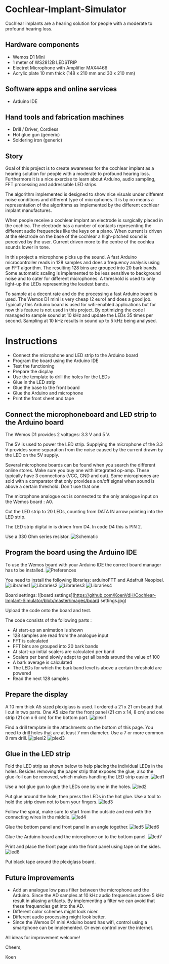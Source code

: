 # Cochlear-Implant-Simulator
Cochlear implants are a hearing solution for people with a moderate to profound hearing loss.

## Hardware components
* Wemos D1 Mini
* 1 meter of WS2812B LEDSTRIP
* Electret Microphone with Amplifier MAX4466
* Acrylic plate 10 mm thick (148 x 210 mm and 30 x 210 mm)

## Software apps and online services
* Arduino IDE	

## Hand tools and fabrication machines
* Drill / Driver, Cordless	
* Hot glue gun (generic)
* Soldering iron (generic)

## Story
Goal of this project is to create awareness for the cochlear implant as a hearing solution for people with a moderate to profound hearing loss. Furthermore it is a nice exercise to learn about Arduino, audio sampling, FFT processing and addressable LED strips.

The algorithm implemented is designed to show nice visuals under different noise conditions and different type of microphones. It is by no means a representation of the algorithms as implemented by the different cochlear implant manufactures.

When people receive a cochlear implant an electrode is surgically placed in the cochlea. The electrode has a number of contacts representing the different audio frequencies like the keys on a piano. When current is driven at the electrode on the base of the cochlear a high-pitched sound is perceived by the user. Current driven more to the centre of the cochlea sounds lower in tone.

In this project a microphone picks up the sound. A fast Arduino microcontroller reads in 128 samples and does a frequency analysis using an FFT algorithm. The resulting 128 bins are grouped into 20 bark bands. Some automatic scaling is implemented to be less sensitive to background noise and to cater for different microphones. A threshold is used to only light-up the LEDs representing the loudest bands.

To sample at a decent rate and do the processing a fast Arduino board is used. The Wemos D1 mini is very cheap (2 euro) and does a good job. Typically this Arduino board is used for wifi-enabled applications but for now this feature is not used in this project. By optimizing the code I managed to sample sound at 10 kHz and update the LEDs 35 times per second. Sampling at 10 kHz results in sound up to 5 kHz being analysed.

# Instructions
* Connect the microphone and LED strip to the Arduino board
* Program the board using the Arduino IDE
* Test the functioning
* Prepare the display
* Use the template to drill the holes for the LEDs
* Glue in the LED strip
* Glue the base to the front board
* Glue the Arduino and microphone
* Print the front sheet and tape

## Connect the microphoneboard and LED strip to the Arduino board

The Wemos D1 provides 2 voltages: 3.3 V and 5 V.

The 5V is used to power the LED strip. Supplying the microphone of the 3.3 V provides some separation from the noise caused by the current drawn by the LED on the 5V supply.

Several microphone boards can be found when you search the different online stores. Make sure you buy one with integrated op-amp. These typically have 3 connections (VCC, GND and out). Some microphones are sold with a comparator that only provides a on/off signal when sound is above a certain threshold. Don't use that one.

The microphone analogue out is connected to the only analogue input on the Wemos board : A0.

Cut the LED strip to 20 LEDs, counting from DATA IN arrow pointing into the LED strip.

The LED strip digital in is driven from D4. In code D4 this is PIN 2.

Use a 330 Ohm series resistor.
![Schematic](https://github.com/KoenVdH/Cochlear-Implant-Simulator/blob/master/images/schematic.jpg)

## Program the board using the Arduino IDE
To use the Wemos board with your Arduino IDE the correct board manager has to be installed.
![Preferences](https://github.com/KoenVdH/Cochlear-Implant-Simulator/blob/master/images/preferences.jpg)

You need to install the following libraries: arduinoFTT and Adafruit Neopixel.
![Libraries1](https://github.com/KoenVdH/Cochlear-Implant-Simulator/blob/master/images/libraries1.jpg)
![Libraries2](https://github.com/KoenVdH/Cochlear-Implant-Simulator/blob/master/images/libraries2.jpg)
![Libraries3](https://github.com/KoenVdH/Cochlear-Implant-Simulator/blob/master/images/libraries3.jpg)
![Libraries4](https://github.com/KoenVdH/Cochlear-Implant-Simulator/blob/master/images/libraries4.jpg)

Board settings:
![board settings](https://github.com/KoenVdH/Cochlear-Implant-Simulator/blob/master/images/board settings.jpg)

Upload the code onto the board and test.

The code consists of the following parts :
* At start-up an animation is shown
* 128 samples are read from the analogue input
* FFT is calculated
* FFT bins are grouped into 20 bark bands
* At start-up initial scalers are calculated per band
* Scalers per band slowly adapt to get all bands around the value of 100
* A bark average is calculated
* The LEDs for which the bark band level is above a certain threshold are powered
* Read the next 128 samples

## Prepare the display
A 10 mm thick A5 sized plexiglass is used. I ordered a 21 x 21 cm board that I cut in two parts. One A5 size for the front panel (21 cm x 14, 8 cm) and one strip (21 cm x 6 cm) for the bottom part.
![plexi1](https://github.com/KoenVdH/Cochlear-Implant-Simulator/blob/master/images/plexi1.jpg)

Find a drill template in the attachments on the bottom of this page. You need to drill holes that are at least 7 mm diameter. Use a 7 or more common 8 mm drill.
![plexi2](https://github.com/KoenVdH/Cochlear-Implant-Simulator/blob/master/images/plexi2.jpg)
![plexi3](https://github.com/KoenVdH/Cochlear-Implant-Simulator/blob/master/images/plexi3.jpg)

## Glue in the LED strip
Fold the LED strip as shown below to help placing the individual LEDs in the holes. Besides removing the paper strip that exposes the glue, also the glue-foil can be removed, which makes handling the LED strip easier.
![led1](https://github.com/KoenVdH/Cochlear-Implant-Simulator/blob/master/images/led1.jpg)

Use a hot glue gun to glue the LEDs one by one in the holes.
![led2](https://github.com/KoenVdH/Cochlear-Implant-Simulator/blob/master/images/led2.jpg)

Put glue around the hole, then press the LEDs in the hot glue. Use a tool to hold the strip down not to burn your fingers.
![led3](https://github.com/KoenVdH/Cochlear-Implant-Simulator/blob/master/images/led3.jpg)

Follow the spiral, make sure to start from the outside and end with the connecting wires in the middle.
![led4](https://github.com/KoenVdH/Cochlear-Implant-Simulator/blob/master/images/led4.jpg)

Glue the bottom panel and front panel in an angle together.
![led5](https://github.com/KoenVdH/Cochlear-Implant-Simulator/blob/master/images/led5.jpg)
![led6](https://github.com/KoenVdH/Cochlear-Implant-Simulator/blob/master/images/led6.jpg)

Glue the Arduino board and the microphone on to the bottom panel.
![led7](https://github.com/KoenVdH/Cochlear-Implant-Simulator/blob/master/images/led7.jpg)

Print and place the front page onto the front panel using tape on the sides.
![led8](https://github.com/KoenVdH/Cochlear-Implant-Simulator/blob/master/images/led8.jpg)

Put black tape around the plexiglass board.

## Future improvements
* Add an analogue low pass filter between the microphone and the Arduino. Since the AD samples at 10 kHz audio frequencies above 5 kHz result in aliasing artifacts. By implementing a filter we can avoid that these frequencies get into the AD.
* Different color schemes might look nicer.
* Different audio processing might look better.
* Since the Wemos D1 mini Arduino board has wifi, control using a smartphone can be implemented. Or even control over the internet.

All ideas for improvement welcome!

Cheers,

Koen

